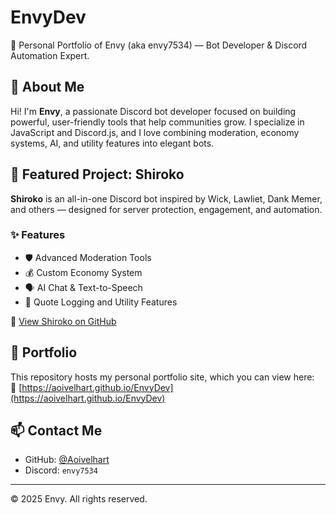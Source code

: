 # EnvyDev

🧠 Personal Portfolio of Envy (aka envy7534) — Bot Developer & Discord Automation Expert.

## 🔧 About Me

Hi! I'm **Envy**, a passionate Discord bot developer focused on building powerful, user-friendly tools that help communities grow. I specialize in JavaScript and Discord.js, and I love combining moderation, economy systems, AI, and utility features into elegant bots.

## 🚀 Featured Project: Shiroko

**Shiroko** is an all-in-one Discord bot inspired by Wick, Lawliet, Dank Memer, and others — designed for server protection, engagement, and automation.

### ✨ Features

- 🛡️ Advanced Moderation Tools  
- 💰 Custom Economy System  
- 🗣️ AI Chat & Text-to-Speech  
- 📜 Quote Logging and Utility Features  

🔗 [View Shiroko on GitHub](https://github.com/Aoivelhart/shiroko)

## 🖤 Portfolio

This repository hosts my personal portfolio site, which you can view here:  
🔗 [https://aoivelhart.github.io/EnvyDev](https://aoivelhart.github.io/EnvyDev)

## 📫 Contact Me

- GitHub: [@Aoivelhart](https://github.com/Aoivelhart)
- Discord: `envy7534`

---

© 2025 Envy. All rights reserved.
